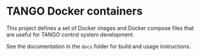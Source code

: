 # TANGO Docker containers

This project defines a set of Docker images and Docker compose files
that are useful for TANGO control system development. 

See the documentation in the ``docs`` folder for build and usage 
instructions.

